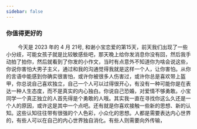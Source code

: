 ```yaml
---
sidebar: false
---
```

### 你值得更好的
&emsp; &emsp;今天是 2023 年的 4 月 21号, 和谢小宝恋爱的第15天，前天我们出现了一些小分歧，可能女孩子就是比较敏感些吧，那天晚上给你发消息你没有回，然后我手动拍了拍你，然后就看到了你发的小作文，当时有点意外不知道你为啥会说这些，你说你害怕大男子主义，通过和我的沟通觉得我就是这样一个人，让你害怕。从你的言语中能感到你确实很害怕，或许你被很多人伤害过，或许你总是喜欢带上盔甲，你总说自己喜欢独立，自己一个人可以过得很开心，有没有一种可能你是在表达一种人生态度，而不是真实的内心独白。你说自己恐婚，对爱情不够勇敢。小宝同学一个真正独立的人首先得是个勇敢的人哦。其实我一直在寻找你这么久还是一个人的原因，或许这是其中一个点吧。还有就是你喜欢接触一些新的思想、新的认知。这些认知往往带有很强的个人色彩，小众化的思想。人都是需要表达内心世界的，有些人可以在自己的内心世界独自消化。有些人则需要向外传输，
&emsp; &emsp;